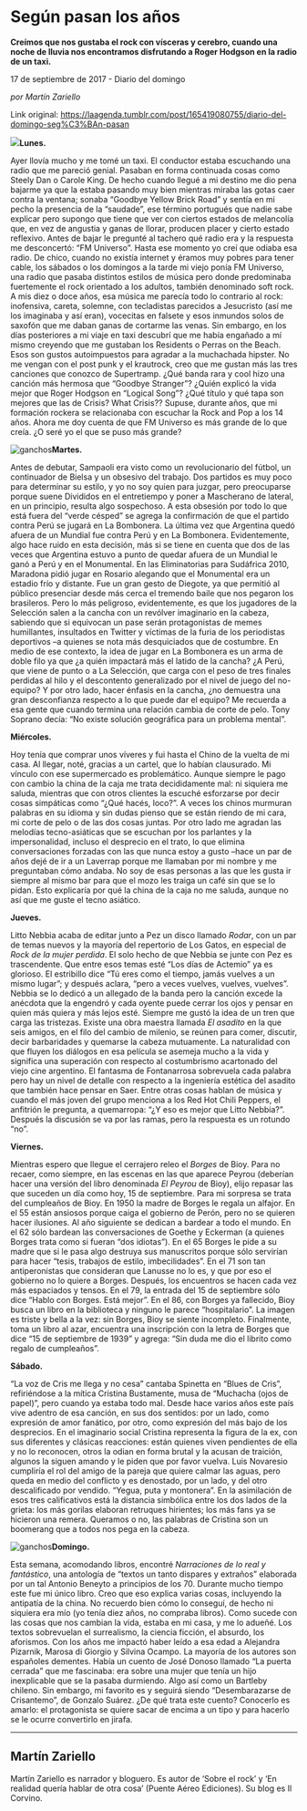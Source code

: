 # Según pasan los años

**Creímos que nos gustaba el rock con vísceras y cerebro, cuando una noche de lluvia nos encontramos disfrutando a Roger Hodgson en la radio de un taxi.**

17 de septiembre de 2017 - Diario del domingo

_por Martín Zariello_

Link original: https://laagenda.tumblr.com/post/165419080755/diario-del-domingo-seg%C3%BAn-pasan

![](https://64.media.tumblr.com/4962880d6e3e0bb269810e8fb96d8dff/tumblr_inline_pk23vfOn7l1t6q87u_500.jpg)**Lunes.**  
 
Ayer llovía mucho y me tomé un taxi. El conductor estaba escuchando una radio que me pareció genial. Pasaban en forma continuada cosas como Steely Dan o Carole King. De hecho cuando llegué a mi destino me dio pena bajarme ya que la estaba pasando muy bien mientras miraba las gotas caer contra la ventana; sonaba “Goodbye Yellow Brick Road” y sentía en mi pecho la presencia de la “saudade”, ese término portugués que nadie sabe explicar pero supongo que tiene que ver con ciertos estados de melancolía que, en vez de angustia y ganas de llorar, producen placer y cierto estado reflexivo. Antes de bajar le pregunté al tachero qué radio era y la respuesta me desconcertó: “FM Universo”. Hasta ese momento yo creí que odiaba esa radio. De chico, cuando no existía internet y éramos muy pobres para tener cable, los sábados o los domingos a la tarde mi viejo ponía FM Universo, una radio que pasaba distintos estilos de música pero donde predominaba fuertemente el rock orientado a los adultos, también denominado soft rock. A mis diez o doce años, esa música me parecía todo lo contrario al rock: inofensiva, careta, solemne, con tecladistas parecidos a Jesucristo (así me los imaginaba y así eran), vocecitas en falsete y esos inmundos solos de saxofón que me daban ganas de cortarme las venas. Sin embargo, en los días posteriores a mi viaje en taxi descubrí que me había engañado a mí mismo creyendo que me gustaban los Residents o Perras on the Beach. Esos son gustos autoimpuestos para agradar a la muchachada hipster. No me vengan con el post punk y el krautrock, creo que me gustan más las tres canciones que conozco de Supertramp. ¿Qué banda rara y cool hizo una canción más hermosa que “Goodbye Stranger”? ¿Quién explicó la vida mejor que Roger Hodgson en “Logical Song”? ¿Qué título y qué tapa son mejores que las de Crisis? What Crisis?? Supuse, durante años, que mi formación rockera se relacionaba con escuchar la Rock and Pop a los 14 años. Ahora me doy cuenta de que FM Universo es más grande de lo que creía. ¿O seré yo el que se puso más grande? 

![ganchos](https://64.media.tumblr.com/4962880d6e3e0bb269810e8fb96d8dff/tumblr_inline_pk23vfOn7l1t6q87u_500.jpg)**Martes.**  
 
Antes de debutar, Sampaoli era visto como un revolucionario del fútbol, un continuador de Bielsa y un obsesivo del trabajo. Dos partidos es muy poco para determinar su estilo, y yo no soy quien para juzgar, pero preocuparse porque suene Divididos en el entretiempo y poner a Mascherano de lateral, en un principio, resulta algo sospechoso. A esta obsesión por todo lo que está fuera del “verde césped” se agrega la confirmación de que el partido contra Perú se jugará en La Bombonera. La última vez que Argentina quedó afuera de un Mundial fue contra Perú y en La Bombonera. Evidentemente, algo hace ruido en esta decisión, más si se tiene en cuenta que dos de las veces que Argentina estuvo a punto de quedar afuera de un Mundial le ganó a Perú y en el Monumental. En las Eliminatorias para Sudáfrica 2010, Maradona pidió jugar en Rosario alegando que el Monumental era un estadio frío y distante. Fue un gran gesto de Diegote, ya que permitió al público presenciar desde más cerca el tremendo baile que nos pegaron los brasileros. Pero lo más peligroso, evidentemente, es que los jugadores de la Selección salen a la cancha con un revólver imaginario en la cabeza, sabiendo que si equivocan un pase serán protagonistas de memes humillantes, insultados en Twitter y víctimas de la furia de los periodistas deportivos –a quienes se nota más desquiciados que de costumbre. En medio de ese contexto, la idea de jugar en La Bombonera es un arma de doble filo ya que ¿a quién impactará más el latido de la cancha? ¿A Perú, que viene de punto o a La Selección, que carga con el peso de tres finales perdidas al hilo y el descontento generalizado por el nivel de juego del no-equipo? Y por otro lado, hacer énfasis en la cancha, ¿no demuestra una gran desconfianza respecto a lo que puede dar el equipo? Me recuerda a esa gente que cuando termina una relación cambia de corte de pelo. Tony Soprano decía: “No existe solución geográfica para un problema mental”. 

**Miércoles.**  
 
Hoy tenía que comprar unos víveres y fui hasta el Chino de la vuelta de mi casa. Al llegar, noté, gracias a un cartel, que lo habían clausurado. Mi vínculo con ese supermercado es problemático. Aunque siempre le pago con cambio la china de la caja me trata decididamente mal: ni siquiera me saluda, mientras que con otros clientes la escuché esforzarse por decir cosas simpáticas como “¿Qué hacés, loco?”. A veces los chinos murmuran palabras en su idioma y sin dudas pienso que se están riendo de mi cara, mi corte de pelo o de las dos cosas juntas. Por otro lado me agradan las melodías tecno-asiáticas que se escuchan por los parlantes y la impersonalidad, incluso el desprecio en el trato, lo que elimina conversaciones forzadas con las que nunca estoy a gusto –hace un par de años dejé de ir a un Laverrap porque me llamaban por mi nombre y me preguntaban cómo andaba. No soy de esas personas a las que les gusta ir siempre al mismo bar para que el mozo les traiga un café sin que se lo pidan. Esto explicaría por qué la china de la caja no me saluda, aunque no así que me guste el tecno asiático. 

**Jueves.**  
 
Litto Nebbia acaba de editar junto a Pez un disco llamado *Rodar*, con un par de temas nuevos y la mayoría del repertorio de Los Gatos, en especial de *Rock de la mujer perdida*. El solo hecho de que Nebbia se junte con Pez es trascendente. Que entre esos temas esté “Los días de Actemio” ya es glorioso. El estribillo dice “Tú eres como el tiempo, jamás vuelves a un mismo lugar”; y después aclara, “pero a veces vuelves, vuelves, vuelves”. Nebbia se lo dedicó a un allegado de la banda pero la canción excede la anécdota que la engendró y cada oyente puede cerrar los ojos y pensar en quien más quiera y más lejos esté. Siempre me gustó la idea de un tren que carga las tristezas. Existe una obra maestra llamada *El asadito* en la que seis amigos, en el filo del cambio de milenio, se reúnen para comer, discutir, decir barbaridades y quemarse la cabeza mutuamente. La naturalidad con que fluyen los diálogos en esa película se asemeja mucho a la vida y significa una superación con respecto al costumbrismo acartonado del viejo cine argentino. El fantasma de Fontanarrosa sobrevuela cada palabra pero hay un nivel de detalle con respecto a la ingeniería estética del asadito que también hace pensar en Saer. Entre otras cosas hablan de música y cuando el más joven del grupo menciona a los Red Hot Chili Peppers, el anfitrión le pregunta, a quemarropa: “¿Y eso es mejor que Litto Nebbia?”. Después la discusión se va por las ramas, pero la respuesta es un rotundo “no”. 

**Viernes.**  
 
Mientras espero que llegue el cerrajero releo el *Borges* de Bioy. Para no recaer, como siempre, en las escenas en las que aparece Peyrou (deberían hacer una versión del libro denominada *El Peyrou* de Bioy), elijo repasar las que suceden un día como hoy, 15 de septiembre. Para mi sorpresa se trata del cumpleaños de Bioy. En 1950 la madre de Borges le regala un alfajor. En el 55 están ansiosos porque caiga el gobierno de Perón, pero no se quieren hacer ilusiones. Al año siguiente se dedican a bardear a todo el mundo. En el 62 sólo bardean las conversaciones de Goethe y Eckerman (a quienes Borges trata como si fueran “dos idiotas”). En el 65 Borges le pide a su madre que si le pasa algo destruya sus manuscritos porque sólo servirían para hacer “tesis, trabajos de estilo, imbecilidades”. En el 71 son tan antiperonistas que consideran que Lanusse no lo es, y que por eso el gobierno no lo quiere a Borges. Después, los encuentros se hacen cada vez más espaciados y tensos. En el 79, la entrada del 15 de septiembre sólo dice “Hablo con Borges. Está mejor”. En el 86, con Borges ya fallecido, Bioy busca un libro en la biblioteca y ninguno le parece “hospitalario”. La imagen es triste y bella a la vez: sin Borges, Bioy se siente incompleto. Finalmente, toma un libro al azar, encuentra una inscripción con la letra de Borges que dice “15 de septiembre de 1939” y agrega: “Sin duda me dio el librito como regalo de cumpleaños”. 

**Sábado.**  
 
 “La voz de Cris me llega y no cesa” cantaba Spinetta en “Blues de Cris”, refiriéndose a la mítica Cristina Bustamente, musa de “Muchacha (ojos de papel)”, pero cuando ya estaba todo mal. Desde hace varios años este país vive adentro de esa canción, en sus dos sentidos: por un lado, como expresión de amor fanático, por otro, como expresión del más bajo de los desprecios. En el imaginario social Cristina representa la figura de la ex, con sus diferentes y clásicas reacciones: están quienes viven pendientes de ella y no lo reconocen, otros la odian en forma brutal y la acusan de traición, algunos la siguen amando y le piden que por favor vuelva. Luis Novaresio cumpliría el rol del amigo de la pareja que quiere calmar las aguas, pero queda en medio del conflicto y es denostado, por un lado, y del otro descalificado por vendido. “Yegua, puta y montonera”. En la asimilación de esos tres calificativos está la distancia simbólica entre los dos lados de la grieta: los más gorilas elaboran retruques hirientes; los más fans ya se hicieron una remera. Queramos o no, las palabras de Cristina son un boomerang que a todos nos pega en la cabeza. 

![ganchos](https://64.media.tumblr.com/68cb6c9f85862ab245ca21072eb15e8e/tumblr_inline_pk23vgjh4f1t6q87u_500.jpg)**Domingo.**  
 
Esta semana, acomodando libros, encontré *Narraciones de lo real y fantástico*, una antología de “textos un tanto dispares y extraños” elaborada por un tal Antonio Beneyto a principios de los 70. Durante mucho tiempo este fue mi único libro. Creo que eso explica varias cosas, incluyendo la antipatía de la china. No recuerdo bien cómo lo conseguí, de hecho ni siquiera era mío (yo tenía diez años, no compraba libros). Como sucede con las cosas que nos cambian la vida, estaba en mi casa, y me lo adueñé. Los textos sobrevuelan el surrealismo, la ciencia ficción, el absurdo, los aforismos. Con los años me impactó haber leído a esa edad a Alejandra Pizarnik, Marosa di Giorgio y Silvina Ocampo. La mayoría de los autores son españoles dementes. Había un cuento de José Donoso llamado “La puerta cerrada” que me fascinaba: era sobre una mujer que tenía un hijo inexplicable que se la pasaba durmiendo. Algo así como un Bartleby chileno. Sin embargo, mi favorito es y seguirá siendo “Desembarazarse de Crisantemo”, de Gonzalo Suárez. ¿De qué trata este cuento? Conocerlo es amarlo: el protagonista se quiere sacar de encima a un tipo y para hacerlo se le ocurre convertirlo en jirafa. 

  




---

Martín Zariello
---------------

 Martín Zariello es narrador y bloguero. Es autor de ‘Sobre el rock’ y ‘En realidad quería hablar de otra cosa’ (Puente Aéreo Ediciones). Su blog es Il Corvino.

